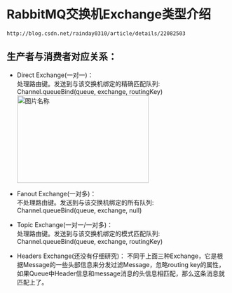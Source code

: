 # RabbitMQ交换机Exchange类型介绍
	http://blog.csdn.net/rainday0310/article/details/22082503

## 生产者与消费者对应关系：
* Direct Exchange(一对一)：    
  处理路由键。发送到与该交换机绑定的精确匹配队列: Channel.queueBind(queue, exchange, routingKey)  
  <img src="http://dl.iteye.com/upload/attachment/264104/0ec0f465-49c6-361c-ae2b-dd951a6ed1a9.png" width = "300" height = "200" alt="图片名称" align=center />  
  
* Fanout Exchange(一对多)：  
  不处理路由键。发送到与该交换机绑定的所有队列: Channel.queueBind(queue, exchange, null)  
  
* Topic Exchange(一对一/一对多)：   
  处理路由键。发送到与该交换机绑定的模式匹配队列: Channel.queueBind(queue, exchange, routingKey)  
  
* Headers Exchange(还没有仔细研究)：
  不同于上面三种Exchange，它是根据Message的一些头部信息来分发过滤Message，忽略routing key的属性，如果Queue中Header信息和message消息的头信息相匹配，那么这条消息就匹配上了。

